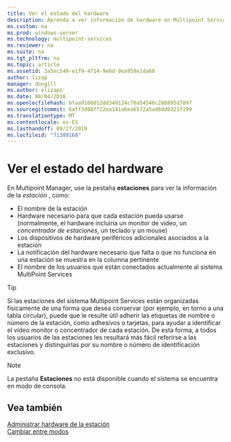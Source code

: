```yaml
---
title: Ver el estado del hardware
description: Aprenda a ver información de hardware en Multipoint Services
ms.custom: na
ms.prod: windows-server
ms.technology: multipoint-services
ms.reviewer: na
ms.suite: na
ms.tgt_pltfrm: na
ms.topic: article
ms.assetid: 3a5ec549-e1f9-4714-9e6d-9ea959e1da60
author: lizap
manager: dongill
ms.author: elizapo
ms.date: 08/04/2016
ms.openlocfilehash: bfaa9166012dd349124c70a54546c288895d7897
ms.sourcegitcommit: 6aff3d88ff22ea141a6ea6572a5ad8dd6321f199
ms.translationtype: MT
ms.contentlocale: es-ES
ms.lasthandoff: 09/27/2019
ms.locfileid: "71389168"
---
```

# <a name="view-hardware-status"></a>Ver el estado del hardware
En Multipoint Manager, use la pestaña **estaciones** para ver la información de la *estación* , como:  
  
-   El nombre de la estación  
-   Hardware necesario para que cada estación pueda usarse (normalmente, el hardware incluiría un monitor de vídeo, un *concentrador de estaciones*, un teclado y un mouse) 
-   Los dispositivos de hardware periféricos adicionales asociados a la estación  
-   La notificación del hardware necesario que falta o que no funciona en una estación se muestra en la columna pertinente  
-   El nombre de los usuarios que están conectados actualmente al sistema MultiPoint Services  
  
> [!TIP]  
> Si las estaciones del sistema Multipoint Services están organizadas físicamente de una forma que desea conservar (por ejemplo, en torno a una tabla circular), puede que le resulte útil adherir las etiquetas de nombre o número de la estación, como adhesivos o tarjetas, para ayudar a identificar el vídeo monitor o concentrador de cada estación. De esta forma, a todos los usuarios de las estaciones les resultará más fácil referirse a las estaciones y distinguirlas por su nombre o número de identificación exclusivo.  
  
> [!NOTE]  
> La pestaña **Estaciones** no está disponible cuando el sistema se encuentra en modo de consola.  
  
## <a name="see-also"></a>Vea también  
[Administrar hardware de la estación](Manage-Station-Hardware.md)  
[Cambiar entre modos](Switch-Between-Modes.md)